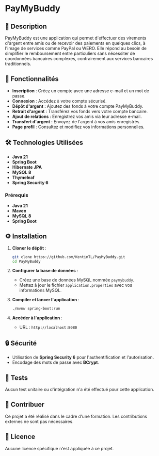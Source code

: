 # PayMyBuddy

## 📜 Description
PayMyBuddy est une application qui permet d'effectuer des virements d'argent entre amis ou de recevoir des paiements en quelques clics, à l'image de services comme PayPal ou WERO. Elle répond au besoin de simplifier le remboursement entre particuliers sans nécessiter de coordonnées bancaires complexes, contrairement aux services bancaires traditionnels.

## 🚀 Fonctionnalités
- **Inscription** : Créez un compte avec une adresse e-mail et un mot de passe.
- **Connexion** : Accédez à votre compte sécurisé.
- **Dépôt d'argent** : Ajoutez des fonds à votre compte PayMyBuddy.
- **Retrait d'argent** : Transférez vos fonds vers votre compte bancaire.
- **Ajout de relations** : Enregistrez vos amis via leur adresse e-mail.
- **Transfert d'argent** : Envoyez de l'argent à vos amis enregistrés.
- **Page profil** : Consultez et modifiez vos informations personnelles.

## 🛠️ Technologies Utilisées
- **Java 21**
- **Spring Boot**
- **Hibernate JPA**
- **MySQL 8**
- **Thymeleaf**
- **Spring Security 6**

### Prérequis
- **Java 21**
- **Maven**
- **MySQL 8**
- **Spring Boot**

## ⚙️ Installation
1. **Cloner le dépôt** :
   ```bash
   git clone https://github.com/KentinTL/PayMyBuddy.git
   cd PayMyBuddy
   ```
2. **Configurer la base de données** :
    - Créez une base de données MySQL nommée `paymybuddy`.
    - Mettez à jour le fichier `application.properties` avec vos informations MySQL.

3. **Compiler et lancer l'application** :
   ```bash
   ./mvnw spring-boot:run
   ```
4. **Accéder à l'application** :
    - URL : `http://localhost:8080`

## 🔒 Sécurité
- Utilisation de **Spring Security 6** pour l'authentification et l'autorisation.
- Encodage des mots de passe avec **BCrypt**.

## 🧪 Tests
Aucun test unitaire ou d'intégration n'a été effectué pour cette application.

## 🤝 Contribuer
Ce projet a été réalisé dans le cadre d'une formation. Les contributions externes ne sont pas nécessaires.

## 🏅 Licence
Aucune licence spécifique n'est appliquée à ce projet.